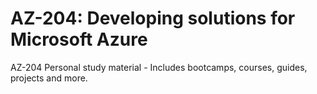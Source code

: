 # AZ-204: Developing solutions for Microsoft Azure

AZ-204 Personal study material - Includes bootcamps, courses, guides, projects and more.
